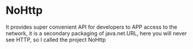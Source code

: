 # NoHttp
It provides super convenient API for developers to APP access to the network, it is a secondary packaging of java.net.URL, here you will never see HTTP, so I called the project NoHttp
